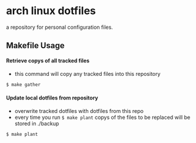 arch linux dotfiles
===================
a repository for personal configuration files.  

## Makefile Usage

#### Retrieve copys of all tracked files
 * this command will copy any tracked files into this repository
``` sh
$ make gather
```

#### Update local dotfiles from repository 
* overwrite tracked dotfiles with dotfiles from this repo
* every time you run `$ make plant` copys of the files to be replaced will be stored in ./backup
``` sh
$ make plant
```
